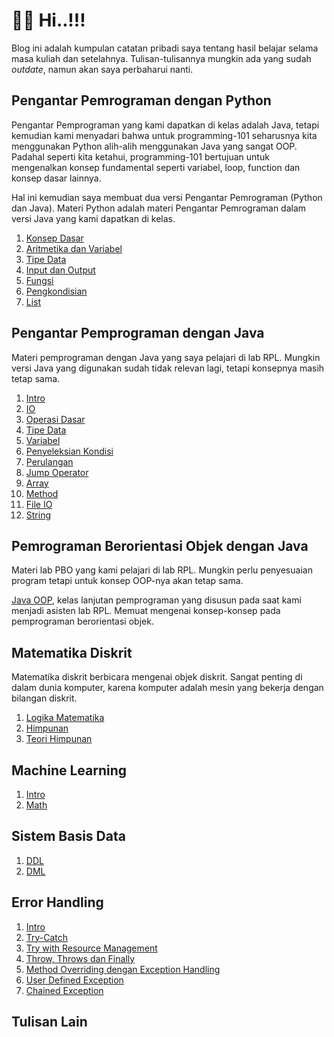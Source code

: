 # 👋🏼 Hi..!!!

Blog ini adalah kumpulan catatan pribadi saya tentang hasil belajar selama masa
kuliah dan setelahnya. Tulisan-tulisannya mungkin ada yang sudah _outdate_,
namun akan saya perbaharui nanti.

## Pengantar Pemrograman dengan Python

Pengantar Pemprograman yang kami dapatkan di kelas adalah Java, tetapi kemudian
kami menyadari bahwa untuk programming-101 seharusnya kita menggunakan Python
alih-alih menggunakan Java yang sangat OOP. Padahal seperti kita ketahui,
programming-101 bertujuan untuk mengenalkan konsep fundamental seperti variabel,
loop, function dan konsep dasar lainnya.

Hal ini kemudian saya membuat dua versi Pengantar Pemrograman (Python dan Java).
Materi Python adalah materi Pengantar Pemrograman dalam versi Java yang kami
dapatkan di kelas.

1. [Konsep Dasar](intro-py/2025-10-01-konsep-dasar)
2. [Aritmetika dan Variabel](intro-py/2025-10-02-aritmetik-dan-variabel)
4. [Tipe Data](intro-py/2025-10-03-data-types)
5. [Input dan Output](intro-py/2025-10-04-input-output)
6. [Fungsi](intro-py/2025-10-15-function)
7. [Pengkondisian](intro-py/2025-10-28-conditions)
8. [List](intro-py/2025-10-28-list)

## Pengantar Pemprograman dengan Java

Materi pemprograman dengan Java yang saya pelajari di lab RPL. Mungkin versi
Java yang digunakan sudah tidak relevan lagi, tetapi konsepnya masih tetap sama.

1. [Intro](intro-programming/2017-05-13-intro)
2. [IO](intro-programming/2017-05-14-io)
3. [Operasi Dasar](intro-programming/2017-05-15-operasi-dasar)
4. [Tipe Data](intro-programming/2017-05-16-tipe-data)
5. [Variabel](intro-programming/2017-05-17-variabel)
6. [Penyeleksian Kondisi](intro-programming/2017-05-18-penyeleksian-kondisi)
7. [Perulangan](intro-programming/2017-05-19-perulangan)
8. [Jump Operator](intro-programming/2017-05-20-jump)
9. [Array](intro-programming/2017-05-21-array)
10. [Method](intro-programming/2017-05-22-method)
11. [File IO](intro-programming/2017-05-23-file-io)
12. [String](intro-programming/2017-05-24-string)

## Pemrograman Berorientasi Objek dengan Java

Materi lab PBO yang kami pelajari di lab RPL. Mungkin perlu penyesuaian program
tetapi untuk konsep OOP-nya akan tetap sama.

[Java OOP](intro-programming/2019-04-28-java-oop), kelas lanjutan pemprograman
yang disusun pada saat kami menjadi asisten lab RPL. Memuat mengenai
konsep-konsep pada pemprograman berorientasi objek.

## Matematika Diskrit

Matematika diskrit berbicara mengenai objek diskrit. Sangat penting di dalam
dunia komputer, karena komputer adalah mesin yang bekerja dengan bilangan
diskrit.
1. [Logika Matematika](matdis/2025-04-06-logika-matematika-biner)
2. [Himpunan](matdis/2025-01-14-set)
3. [Teori Himpunan](matdis/2025-04-11-teori-himpunan)

## Machine Learning

1. [Intro](ml/2025-10-01-intro)
2. [Math](ml/2025-10-08-fondasi-math)

## Sistem Basis Data

1. [DDL](sistem-basis-data/2025-10-13-ddl)
2. [DML](sistem-basis-data/2025-10-13-dml)

## Error Handling

1. [Intro](error-handling/2021-09-16-intro)
2. [Try-Catch](error-handling/2021-09-21-try-catch)
3. [Try with Resource Management](error-handling/2021-09-22-try-with-reso)
4. [Throw, Throws dan Finally](error-handling/2021-09-23-throw-throws-finally)
5. [Method Overriding dengan Exception Handling](error-handling/2021-09-26-method-overriding-with-exception-handling)
6. [User Defined Exception](error-handling/2021-09-26-user-defined-exception)
7. [Chained Exception](error-handling/2021-09-28-chained-exception)

## Tulisan Lain
